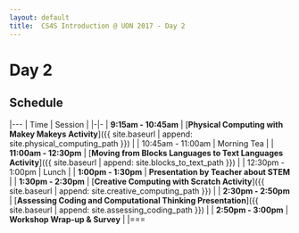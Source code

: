 ```yaml
---
layout: default
title:  CS4S Introduction @ UON 2017 - Day 2
---
```


# Day 2

## Schedule

|---
| Time | Session |
|-|-
| **9:15am - 10:45am** | [**Physical Computing with Makey Makeys Activity**]({{ site.baseurl | append: site.physical_computing_path }}) |
| 10:45am - 11:00am | Morning Tea |
| **11:00am - 12:30pm** | [**Moving from Blocks Languages to Text Languages Activity**]({{ site.baseurl | append: site.blocks_to_text_path }}) |
| 12:30pm - 1:00pm | Lunch |
| **1:00pm - 1:30pm** | **Presentation by Teacher about STEM** |
| **1:30pm - 2:30pm** | [**Creative Computing with Scratch Activity**]({{ site.baseurl | append: site.creative_computing_path }}) |
| **2:30pm - 2:50pm** | [**Assessing Coding and Computational Thinking Presentation**]({{ site.baseurl | append: site.assessing_coding_path }}) |
| **2:50pm - 3:00pm** | **Workshop Wrap-up & Survey** |
|===